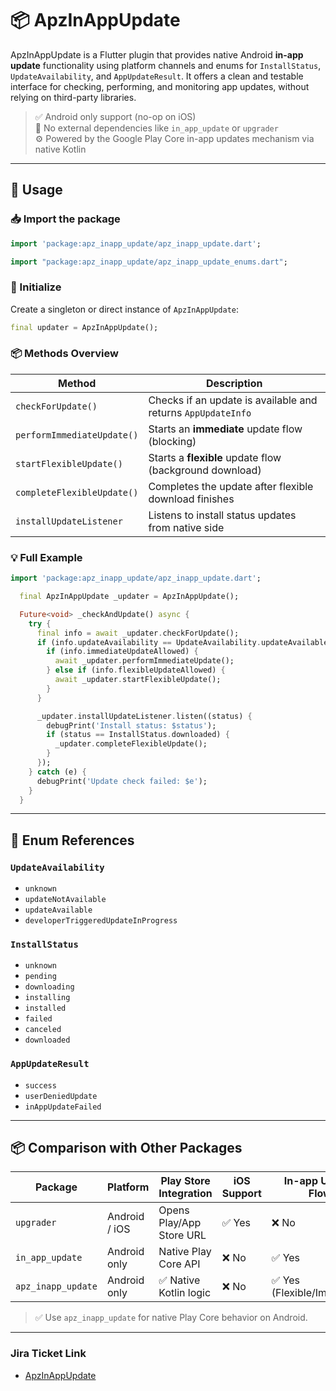 # 📦 ApzInAppUpdate

ApzInAppUpdate is a Flutter plugin that provides native Android **in-app update** functionality using platform channels and enums for `InstallStatus`, `UpdateAvailability`, and `AppUpdateResult`. It offers a clean and testable interface for checking, performing, and monitoring app updates, without relying on third-party libraries.

> ✅ Android only support (no-op on iOS)  
> 🚫 No external dependencies like `in_app_update` or `upgrader`  
> ⚙️ Powered by the Google Play Core in-app updates mechanism via native Kotlin

---

## 🚀 Usage

### 📥 Import the package

```dart
import 'package:apz_inapp_update/apz_inapp_update.dart';
```

```dart
import "package:apz_inapp_update/apz_inapp_update_enums.dart";
```


### 🧠 Initialize

Create a singleton or direct instance of `ApzInAppUpdate`:

```dart
final updater = ApzInAppUpdate();
```

### 📦 Methods Overview

| Method | Description |
|--------|-------------|
| `checkForUpdate()` | Checks if an update is available and returns `AppUpdateInfo` |
| `performImmediateUpdate()` | Starts an **immediate** update flow (blocking) |
| `startFlexibleUpdate()` | Starts a **flexible** update flow (background download) |
| `completeFlexibleUpdate()` | Completes the update after flexible download finishes |
| `installUpdateListener` | Listens to install status updates from native side |


### 💡 Full Example

```dart
import 'package:apz_inapp_update/apz_inapp_update.dart';
```

```dart
  final ApzInAppUpdate _updater = ApzInAppUpdate();
```

```dart
  Future<void> _checkAndUpdate() async {
    try {
      final info = await _updater.checkForUpdate();
      if (info.updateAvailability == UpdateAvailability.updateAvailable) {
        if (info.immediateUpdateAllowed) {
          await _updater.performImmediateUpdate();
        } else if (info.flexibleUpdateAllowed) {
          await _updater.startFlexibleUpdate();
        }
      }

      _updater.installUpdateListener.listen((status) {
        debugPrint('Install status: $status');
        if (status == InstallStatus.downloaded) {
          _updater.completeFlexibleUpdate();
        }
      });
    } catch (e) {
      debugPrint('Update check failed: $e');
    }
  }

```

---

## 🎯 Enum References

### `UpdateAvailability`
- `unknown`
- `updateNotAvailable`
- `updateAvailable`
- `developerTriggeredUpdateInProgress`

### `InstallStatus`
- `unknown`
- `pending`
- `downloading`
- `installing`
- `installed`
- `failed`
- `canceled`
- `downloaded`

### `AppUpdateResult`
- `success`
- `userDeniedUpdate`
- `inAppUpdateFailed`

---

## 📦 Comparison with Other Packages

| Package       | Platform | Play Store Integration | iOS Support | In-app Update Flow |
|---------------|----------|------------------------|-------------|--------------------|
| `upgrader`    | Android / iOS | Opens Play/App Store URL | ✅ Yes       | ❌ No               |
| `in_app_update` | Android only | Native Play Core API     | ❌ No        | ✅ Yes              |
| `apz_inapp_update` | Android only | ✅ Native Kotlin logic | ❌ No        | ✅ Yes (Flexible/Immediate) |

> ✅ Use `apz_inapp_update` for native Play Core behavior on Android.

---

### Jira Ticket Link

- [ApzInAppUpdate](http://prodgit.i-exceed.com:8009/appzillon-neu/core/-/blob/develop/apz_core/plugins/inapp_update/v1.0.0/README.md?ref_type=heads)